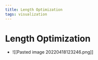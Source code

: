 ```yaml
---
title: Length Optimization
tags: visualization
---
```


# Length Optimization
- ![[Pasted image 20220418123246.png]]


































